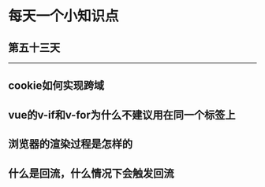 # 每天一个小知识点
## 第五十三天 
---

## cookie如何实现跨域

## vue的v-if和v-for为什么不建议用在同一个标签上

## 浏览器的渲染过程是怎样的

## 什么是回流，什么情况下会触发回流